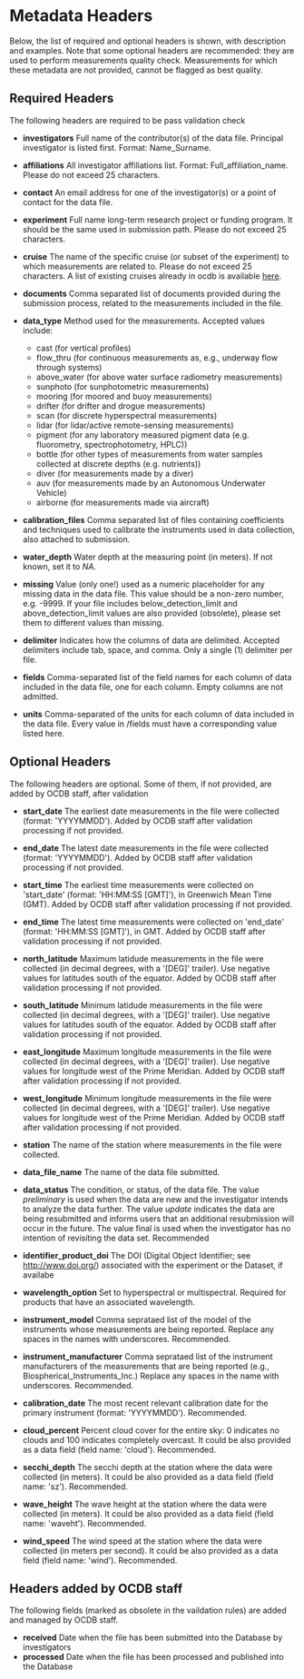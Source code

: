 # Metadata Headers

Below, the list of required and optional headers is shown, with description and examples.
Note that some optional headers are recommended: they are used to perform measurements quality check. Measurements for which these metadata are not provided, cannot be flagged as best quality.

## Required Headers

The following headers are required to be pass validation check

* __investigators__ Full name of the contributor(s) of the data file. Principal investigator is listed first. Format: Name_Surname.
<!-- A list of investigators already present in ocdb is available [here](ocdb-PI-affiliation-experiment-cruise.md/#investigators). -->

* __affiliations__ All investigator affiliations list. Format: Full_affiliation_name. Please do not exceed 25 characters.
<!-- A list of existing affiliations already in ocdb is available [here](ocdb-PI-affiliation-experiment-cruise.md/#affiliations). -->

* __contact__ An email address for one of the investigator(s) or a point of contact for the data file. 

* __experiment__ Full name long-term research project or funding program. It should be the same used in submission path. Please do not exceed 25 characters.
<!-- A list of existing experiments already in ocdb is available [here](ocdb-PI-affiliation-experiment-cruise.md/#experiments). -->

* __cruise__ The name of the specific cruise (or subset of the experiment) to which measurements are related to. Please do not exceed 25 characters. A list of existing cruises already in ocdb is available [here](ocdb-PI-affiliation-experiment-cruise.md/#cruises).

* __documents__ Comma separated list of documents provided during the submission process, related to the measurements included in the file.

* **data_type**
	Method used for the measurements. Accepted values include:
	- cast (for vertical profiles)
	- flow_thru (for continuous measurements as, e.g., underway flow through systems)
	- above_water (for above water surface radiometry measurements)
	- sunphoto (for sunphotometric measurements)
	- mooring (for moored and buoy measurements)
	- drifter (for drifter and drogue measurements)
	- scan (for discrete hyperspectral measurements)
	- lidar (for lidar/active remote-sensing measurements)
	- pigment (for any laboratory measured pigment data (e.g. fluorometry, spectrophotometry, HPLC))
	- bottle (for other types of measurements from water samples collected at discrete depths (e.g. nutrients))
	- diver (for measurements made by a diver)
	- auv (for measurements made by an Autonomous Underwater Vehicle)
	- airborne (for measurements made via aircraft)

* **calibration_files** Comma separated list of files containing coefficients and techniques used to calibrate the instruments used in data collection, also attached to submission.

* **water_depth** Water depth at the measuring point (in meters). If not known, set it to _NA_.

* __missing__ Value (only one!) used as a numeric placeholder for any missing data in the data file. This value should be a non-zero number, e.g. -9999. If your file includes below_detection_limit and above_detection_limit  values are also provided (obsolete), please set them to different values than missing.

* __delimiter__ Indicates how the columns of data are delimited. Accepted delimiters include tab, space, and comma. Only a single (1) delimiter per file.

* __fields__ Comma-separated list of the field names for each column of data included in the data file, one for each column. Empty columns are not admitted.

* __units__ Comma-separated of the units for each column of data included in the data file. Every value in /fields must have a corresponding value listed here.


## Optional Headers
The following headers are optional. Some of them, if not provided, are added by OCDB staff, after validation

* **start_date** The earliest date measurements in the file were collected (format: 'YYYYMMDD'). Added by OCDB staff after validation processing if not provided.
 
* **end_date** The latest date measurements in the file were collected (format: 'YYYYMMDD'). Added by OCDB staff after validation processing if not provided.

* **start_time** The earliest time measurements were collected on 'start_date' (format: 'HH:MM:SS [GMT]'), in Greenwich Mean Time (GMT). Added by OCDB staff after validation processing if not provided.

* **end_time** The latest time measurements were collected on 'end_date' (format: 'HH:MM:SS [GMT]'), in GMT. Added by OCDB staff after validation processing if not provided.

* **north_latitude** Maximum latidude measurements in the file were collected (in decimal degrees, with a '[DEG]' trailer). Use negative values for latitudes south of the equator. Added by OCDB staff after validation processing if not provided.
 
* **south_latitude** Minimum latidude measurements in the file were collected (in decimal degrees, with a '[DEG]' trailer). Use negative values for latitudes south of the equator. Added by OCDB staff after validation processing if not provided.

* **east_longitude** Maximum longitude measurements in the file were collected (in decimal degrees, with a '[DEG]' trailer). Use negative values for longitude west of the Prime Meridian. Added by OCDB staff after validation processing if not provided.

* **west_longitude** Minimum longitude measurements in the file were collected (in decimal degrees, with a '[DEG]' trailer). Use negative values for longitude west of the Prime Meridian. Added by OCDB staff after validation processing if not provided.

* **station** The name of the station where measurements in the file were collected.

* **data_file_name** The name of the data file submitted. <!-- Added by OCDB staff during submission processing if not provided. -->

* **data_status** The condition, or status, of the data file. The value _preliminary_ is used when the data are new and the investigator intends to analyze the data further. The value _update_ indicates the data are being resubmitted and informs users that an additional resubmission will occur in the future. The value final is used when the investigator has no intention of revisiting the data set. Recommended

* **identifier_product_doi** The DOI (Digital Object Identifier; see http://www.doi.org/) associated with the experiment or the Dataset, if availabe

* **wavelength_option** Set to hyperspectral or multispectral. Required for products that have an associated wavelength.

* **instrument_model** Comma seprataed list of the model of the instruments whose measurements are being reported. Replace any spaces in the names with underscores. Recommended.

* **instrument_manufacturer** Comma seprataed list of the instrument manufacturers of the measurements that are being reported (e.g., Biospherical_Instruments_Inc.) Replace any spaces in the name with underscores. Recommended.

* **calibration_date** The most recent relevant calibration date for the primary instrument (format: 'YYYYMMDD'). Recommended.

* **cloud_percent** Percent cloud cover for the entire sky: 0 indicates no clouds and 100 indicates completely overcast. It could be also provided as a data field (field name: 'cloud'). Recommended.

* **secchi_depth** The secchi depth at the station where the data were collected (in meters). It could be also provided as a data field (field name: 'sz'). Recommended.

* **wave_height** The wave height at the station where the data were collected (in meters). It could be also provided as a data field (field name: 'waveht'). Recommended.   

* **wind_speed** The wind speed at the station where the data were collected (in meters per second). It could be also provided as a data field (field name: 'wind'). Recommended.   


## Headers added by OCDB staff
The following fields (marked as obsolete in the vaildation rules) are added and managed by OCDB staff.
* **received** Date when the file has been submitted into the Database by investigators
* **processed** Date when the file has been processed and published into the Database

